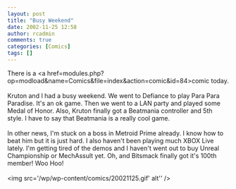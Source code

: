 ```yaml
---
layout: post
title: "Busy Weekend"
date: 2002-11-25 12:58
author: rcadmin
comments: true
categories: [Comics]
tags: []
---
```

There is a <a href=modules.php?op=modload&name=Comics&file=index&action=comic&id=84>comic</a> today.
<br />
<br />
Kruton and I had a busy weekend. We went to Defiance to play Para Para Paradise. It's an ok game. Then we went to a LAN party and played some Medal of Honor. Also, Kruton finally got a Beatmania controller and 5th style. I have to say that Beatmania is a really cool game. 
<br />
<br />
In other news, I'm stuck on a boss in Metroid Prime already. I know how to beat him but it is just hard. I also haven't been playing much XBOX Live lately. I'm getting tired of the demos and I haven't went out to buy Unreal Championship or MechAssult yet. Oh, and Bitsmack finally got it's 100th member! Woo Hoo!<br /><br /><!--more--><img src='/wp/wp-content/comics/20021125.gif' alt'' />
